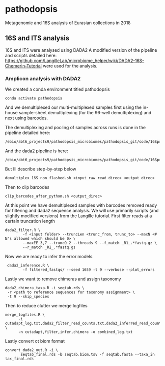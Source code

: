 # pathodopsis
Metagenomic and 16S analysis of Eurasian collections in 2018

## 16S and ITS analysis
16S and ITS were analysed using DADA2
A modified version of the pipeline and scripts detailed here: https://github.com/LangilleLab/microbiome_helper/wiki/DADA2-16S-Chemerin-Tutorial were used for the analysis.

### Amplicon analysis with DADA2

We created a conda environment titled pathodopsis

```console
conda activate pathodopsis
```
And we demultiplexed our multi-multiplexed samples first using the in-house sample-sheet demultiplexing (for the 96-well demultiplexing) and next using barcodes.

The demultiplexing and pooling of samples across runs is done in the pipeline detailed here:
```
/ebio/abt6_projects9/pathodopsis_microbiomes/pathodopsis_git/code/16Sprocess_step1_demultiplex_16S.sh
```
And the dada2 pipeline is here:
```
/ebio/abt6_projects9/pathodopsis_microbiomes/pathodopsis_git/code/16Sprocess_step2_rundada2_16S.sh
```
But Ill describe step-by-step below
```console
demultiplex_16S_non_flashed.sh <input_raw_read_direc> <output_direc>
```
Then to clip barcodes
```console
clip_barcodes_after_python.sh <output_direc>
```
At this point we have demultiplexed samples with barcodes removed ready for filtering and dada2 sequence analysis. We will use primarily scripts (and slightly modified versions) from the Langille tutorial. First filter reads at a certain truncation length

```console
dada2_filter.R \
        -f <input folder> --truncLen <trunc_from, trunc_to> --maxN <# N's allowed which should be 0> \
        --maxEE 3,7 --truncQ 2 --threads 9 --f_match _R1_.*fastq.gz \
        --r_match _R2_.*fastq.gz
```

Now we are ready to infer the error models
```console
 dada2_inference.R \
        -f filtered_fastqs/ --seed 1659 -t 9 --verbose --plot_errors
 ```
 
 Lastly we want to remove chimeras and assign taxonomy
 ```console
 dada2_chimera_taxa.R -i seqtab.rds \
  -r <path to reference sequences for taxonomy assignment> \
  -t 9 --skip_species
  ```
  
  Then to reduce clutter we merge logfiles
  ```console
  merge_logfiles.R \
        -i cutadapt_log.txt,dada2_filter_read_counts.txt,dada2_inferred_read_counts.txt,dada2_nonchimera_counts.txt \
        -n cutadapt,filter,infer,chimera -o combined_log.txt
  ```
  
  Lastly convert ot biom format
  ```console
  convert_dada2_out.R -i \
         seqtab_final.rds -b seqtab.biom.tsv -f seqtab.fasta --taxa_in tax_final.rds
```
